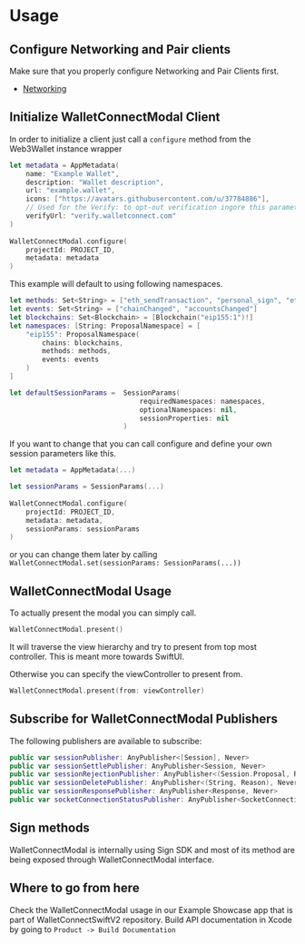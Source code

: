 # Usage

## Configure Networking and Pair clients

Make sure that you properly configure Networking and Pair Clients first.
- [Networking](../core/networking-configuration.md)


## Initialize WalletConnectModal Client

In order to initialize a client just call a `configure` method from the Web3Wallet instance wrapper

```swift
let metadata = AppMetadata(
    name: "Example Wallet",
    description: "Wallet description",
    url: "example.wallet",
    icons: ["https://avatars.githubusercontent.com/u/37784886"],
    // Used for the Verify: to opt-out verification ingore this parameter
    verifyUrl: "verify.walletconnect.com"
)
        
WalletConnectModal.configure(
    projectId: PROJECT_ID,
    metadata: metadata
)
```

This example will default to using following namespaces. 

```swift
let methods: Set<String> = ["eth_sendTransaction", "personal_sign", "eth_signTypedData"]
let events: Set<String> = ["chainChanged", "accountsChanged"]
let blockchains: Set<Blockchain> = [Blockchain("eip155:1")!]
let namespaces: [String: ProposalNamespace] = [
    "eip155": ProposalNamespace(
        chains: blockchains,
        methods: methods,
        events: events
    )
]

let defaultSessionParams =  SessionParams(
                                requiredNamespaces: namespaces,
                                optionalNamespaces: nil,
                                sessionProperties: nil
                            )
```

If you want to change that you can call configure and define your own session parameters like this.

```swift
let metadata = AppMetadata(...)

let sessionParams = SessionParams(...)
        
WalletConnectModal.configure(
    projectId: PROJECT_ID,
    metadata: metadata,
    sessionParams: sessionParams
)
```

or you can change them later by calling `WalletConnectModal.set(sessionParams: SessionParams(...))`
 

## WalletConnectModal Usage

To actually present the modal you can simply call.

```swift
WalletConnectModal.present()
```

It will traverse the view hierarchy and try to present from top most controller. This is meant more towards SwiftUI.

Otherwise you can specify the viewController to present from.

```swift
WalletConnectModal.present(from: viewController)
```

## Subscribe for WalletConnectModal Publishers

The following publishers are available to subscribe:

```swift
public var sessionPublisher: AnyPublisher<[Session], Never>
public var sessionSettlePublisher: AnyPublisher<Session, Never>
public var sessionRejectionPublisher: AnyPublisher<(Session.Proposal, Reason), Never>
public var sessionDeletePublisher: AnyPublisher<(String, Reason), Never>
public var sessionResponsePublisher: AnyPublisher<Response, Never>
public var socketConnectionStatusPublisher: AnyPublisher<SocketConnectionStatus, Never>
```

## Sign methods

WalletConnectModal is internally using Sign SDK and most of its method are being exposed through WalletConnectModal interface.


## Where to go from here
Check the WalletConnectModal usage in our Example Showcase app that is part of WalletConnectSwiftV2 repository.
Build API documentation in Xcode by going to `Product -> Build Documentation`